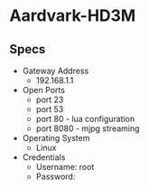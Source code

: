 # Aardvark-HD3M

## Specs
* Gateway Address 
    - 192.168.1.1
* Open Ports 
    - port 23
    - port 53
    - port 80 - lua configuration
    - port 8080 - mjpg streaming
* Operating System
    - Linux
* Credentials
    - Username: root
    - Password: 